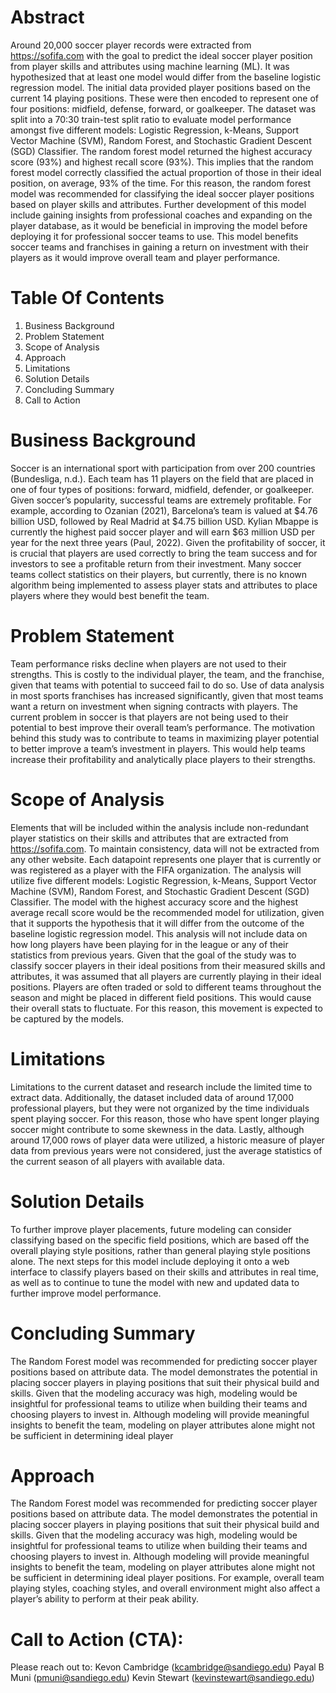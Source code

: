# Abstract

Around 20,000 soccer player records were extracted from https://sofifa.com with the goal to
predict the ideal soccer player position from player skills and attributes using machine learning
(ML). It was hypothesized that at least one model would differ from the baseline logistic
regression model. The initial data provided player positions based on the current 14 playing
positions. These were then encoded to represent one of four positions: midfield, defense,
forward, or goalkeeper. The dataset was split into a 70:30 train-test split ratio to evaluate model
performance amongst five different models: Logistic Regression, k-Means, Support Vector
Machine (SVM), Random Forest, and Stochastic Gradient Descent (SGD) Classifier. The
random forest model returned the highest accuracy score (93%) and highest recall score (93%).
This implies that the random forest model correctly classified the actual proportion of those in
their ideal position, on average, 93% of the time. For this reason, the random forest model was
recommended for classifying the ideal soccer player positions based on player skills and
attributes. Further development of this model include gaining insights from professional coaches
and expanding on the player database, as it would be beneficial in improving the model before
deploying it for professional soccer teams to use. This model benefits soccer teams and
franchises in gaining a return on investment with their players as it would improve overall team
and player performance. 

# Table Of Contents
  1. Business Background
  2. Problem Statement
  3. Scope of Analysis
  4. Approach
  5. Limitations
  6. Solution Details
  7. Concluding Summary
  9. Call to Action
  
# Business Background

Soccer is an international sport with participation from over 200 countries (Bundesliga,
n.d.). Each team has 11 players on the field that are placed in one of four types of positions:
forward, midfield, defender, or goalkeeper. Given soccer’s popularity, successful teams are
extremely profitable. For example, according to Ozanian (2021), Barcelona’s team is valued at
$4.76 billion USD, followed by Real Madrid at $4.75 billion USD. Kylian Mbappe is currently
the highest paid soccer player and will earn $63 million USD per year for the next three years
(Paul, 2022). Given the profitability of soccer, it is crucial that players are used correctly to bring
the team success and for investors to see a profitable return from their investment. Many soccer
teams collect statistics on their players, but currently, there is no known algorithm being
implemented to assess player stats and attributes to place players where they would best benefit
the team.

# Problem Statement

Team performance risks decline when players are not used to their strengths. This is
costly to the individual player, the team, and the franchise, given that teams with potential to
succeed fail to do so. Use of data analysis in most sports franchises has increased significantly,
given that most teams want a return on investment when signing contracts with players. The
current problem in soccer is that players are not being used to their potential to best improve
their overall team’s performance. 
The motivation behind this study was to contribute to teams in maximizing player
potential to better improve a team’s investment in players. This would help teams increase their
profitability and analytically place players to their strengths.

# Scope of Analysis

Elements that will be included within the analysis include non-redundant player statistics 
on their skills and attributes that are extracted from https://sofifa.com. To maintain consistency, 
data will not be extracted from any other website. Each datapoint represents one player that is 
currently or was registered as a player with the FIFA organization. The analysis will utilize five 
different models: Logistic Regression, k-Means, Support Vector Machine (SVM), Random 
Forest, and Stochastic Gradient Descent (SGD) Classifier. The model with the highest accuracy 
score and the highest average recall score would be the recommended model for utilization, 
given that it supports the hypothesis that it will differ from the outcome of the baseline logistic 
regression model. This analysis will not include data on how long players have been playing for 
in the league or any of their statistics from previous years. Given that the goal of the study was to
classify soccer players in their ideal positions from their measured skills and attributes, it was 
assumed that all players are currently playing in their ideal positions. Players are often traded or 
sold to different teams throughout the season and might be placed in different field positions. 
This would cause their overall stats to fluctuate. For this reason, this movement is expected to be 
captured by the models. 

# Limitations

Limitations to the current dataset and research include the limited time to extract data.
Additionally, the dataset included data of around 17,000 professional players, but they were not
organized by the time individuals spent playing soccer. For this reason, those who have spent
longer playing soccer might contribute to some skewness in the data. Lastly, although around
17,000 rows of player data were utilized, a historic measure of player data from previous years
were not considered, just the average statistics of the current season of all players with available
data.

# Solution Details

To further improve player placements, future modeling can consider classifying based on 
the specific field positions, which are based off the overall playing style positions, rather than 
general playing style positions alone. The next steps for this model include deploying it onto a 
web interface to classify players based on their skills and attributes in real time, as well as to 
continue to tune the model with new and updated data to further improve model performance.

# Concluding Summary

The Random Forest model was recommended for predicting soccer player positions
based on attribute data. The model demonstrates the potential in placing soccer players in
playing positions that suit their physical build and skills. Given that the modeling accuracy was
high, modeling would be insightful for professional teams to utilize when building their teams
and choosing players to invest in. Although modeling will provide meaningful insights to benefit
the team, modeling on player attributes alone might not be sufficient in determining ideal player

# Approach

The Random Forest model was recommended for predicting soccer player positions
based on attribute data. The model demonstrates the potential in placing soccer players in
playing positions that suit their physical build and skills. Given that the modeling accuracy was
high, modeling would be insightful for professional teams to utilize when building their teams
and choosing players to invest in. Although modeling will provide meaningful insights to benefit
the team, modeling on player attributes alone might not be sufficient in determining ideal player
positions. For example, overall team playing styles, coaching styles, and overall environment
might also affect a player’s ability to perform at their peak ability.

# Call to Action (CTA):
Please reach out to:
Kevon Cambridge (kcambridge@sandiego.edu)
Payal B Muni (pmuni@sandiego.edu) 
Kevin Stewart (kevinstewart@sandiego.edu)


